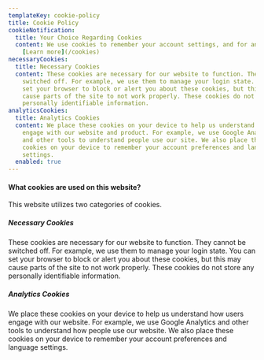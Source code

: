 ```yaml
---
templateKey: cookie-policy
title: Cookie Policy
cookieNotification:
  title: Your Choice Regarding Cookies
  content: We use cookies to remember your account settings, and for analytics.
    [Learn more](/cookies)
necessaryCookies:
  title: Necessary Cookies
  content: These cookies are necessary for our website to function. They cannot be
    switched off. For example, we use them to manage your login state. You can
    set your browser to block or alert you about these cookies, but this may
    cause parts of the site to not work properly. These cookies do not store any
    personally identifiable information.
analyticsCookies:
  title: Analytics Cookies
  content: We place these cookies on your device to help us understand how users
    engage with our website and product. For example, we use Google Analytics
    and other tools to understand people use our site. We also place these
    cookies on your device to remember your account preferences and language
    settings.
  enabled: true
---
```

#### What cookies are used on this website? 

This website utilizes two categories of cookies. 

##### Necessary Cookies

These cookies are necessary for our website to function. They cannot be switched off. For example, we use them to manage your login state. You can set your browser to block or alert you about these cookies, but this may cause parts of the site to not work properly. These cookies do not store any personally identifiable information.

##### Analytics Cookies

We place these cookies on your device to help us understand how users engage with our website. For example, we use Google Analytics and other tools to understand how people use our website. We also place these cookies on your device to remember your account preferences and language settings.